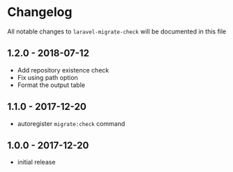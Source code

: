 # Changelog

All notable changes to `laravel-migrate-check` will be documented in this file

## 1.2.0 - 2018-07-12

- Add repository existence check
- Fix using path option
- Format the output table

## 1.1.0 - 2017-12-20

- autoregister `migrate:check` command

## 1.0.0 - 2017-12-20

- initial release
